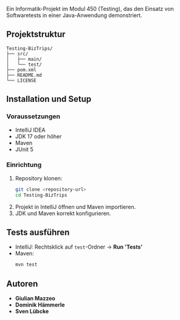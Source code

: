 Ein Informatik-Projekt im Modul 450 (Testing), das den Einsatz von Softwaretests in einer Java-Anwendung demonstriert.

## Projektstruktur

```
Testing-BizTrips/
├── src/                  
│   ├── main/             
│   └── test/             
├── pom.xml               
├── README.md             
└── LICENSE               
```

## Installation und Setup

### Voraussetzungen
- IntelliJ IDEA
- JDK 17 oder höher
- Maven
- JUnit 5

### Einrichtung
1. Repository klonen:
   ```bash
   git clone <repository-url>
   cd Testing-BizTrips
   ```
2. Projekt in IntelliJ öffnen und Maven importieren.
3. JDK und Maven korrekt konfigurieren.

## Tests ausführen
- IntelliJ: Rechtsklick auf `test`-Ordner → **Run 'Tests'**
- Maven: 
   ```bash
   mvn test
   ```

## Autoren
- **Giulian Mazzeo**
- **Dominik Hämmerle**
- **Sven Lübcke**

